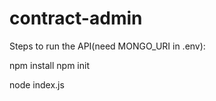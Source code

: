 # contract-admin

Steps to run the API(need MONGO_URI in .env):

npm install
npm init

node index.js

